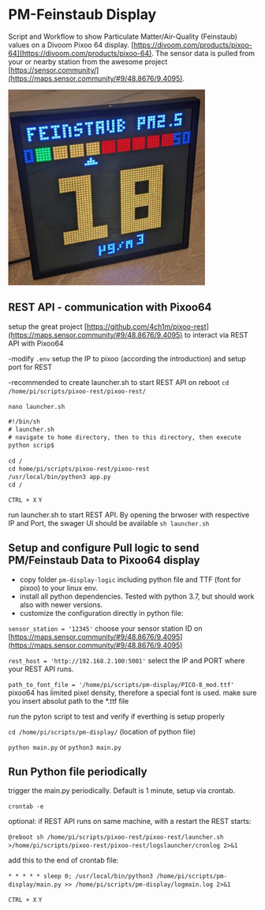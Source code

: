 # PM-Feinstaub Display

Script and Workflow to show Particulate Matter/Air-Quality (Feinstaub) values on a Divoom Pixoo 64 display. [https://divoom.com/products/pixoo-64](https://divoom.com/products/pixoo-64). The sensor data is pulled from your or nearby station from the awesome project [https://sensor.community/](https://maps.sensor.community/#9/48.8676/9.4095).

![feinstaub display](https://github.com/AWSomePy/PM-FeinstaubDisplay/blob/main/pm-display-logic/images/feinstaub_display.JPG)

## REST API - communication with Pixoo64
setup the great project [https://github.com/4ch1m/pixoo-rest](https://maps.sensor.community/#9/48.8676/9.4095) to interact via REST API with Pixoo64

-modify `.env` setup the IP to pixoo (according the introduction) and setup port for REST

-recommended to create launcher.sh to start REST API on reboot
`cd /home/pi/scripts/pixoo-rest/pixoo-rest/`

`nano launcher.sh`

```
#!/bin/sh
# launcher.sh
# navigate to home directory, then to this directory, then execute python scrip$

cd /
cd home/pi/scripts/pixoo-rest/pixoo-rest
/usr/local/bin/python3 app.py
cd /
```
`CTRL + X` `Y`

run launcher.sh to start REST API. By opening the brwoser with respective IP and Port, the swager UI should be available
`sh launcher.sh`

## Setup and configure Pull logic to send PM/Feinstaub Data to Pixoo64 display
- copy folder `pm-display-logic` including python file and TTF (font for pixoo) to your linux env.
- install all python dependencies. Tested with python 3.7, but should work also with newer versions.
- customize the configuration directly in python file:

`sensor_station = '12345'` choose your sensor station ID on [https://maps.sensor.community/#9/48.8676/9.4095](https://maps.sensor.community/#9/48.8676/9.4095)

`rest_host = 'http://192.168.2.100:5001'` select the IP and PORT where your REST API runs. 

`path_to_font_file = '/home/pi/scripts/pm-display/PICO-8_mod.ttf' ` pixoo64 has limited pixel density, therefore a special font is used. make sure you insert absolut path to the *.ttf file

run the pyton script to test and verify if everthing is setup properly

`cd /home/pi/scripts/pm-display/` (location of python file)

`python main.py` or `python3 main.py`

## Run Python file periodically
trigger the main.py periodically. Default is 1 minute, setup via crontab.

`crontab -e`

optional: if REST API runs on same machine, with a restart the REST starts:

`@reboot sh /home/pi/scripts/pixoo-rest/pixoo-rest/launcher.sh >/home/pi/scripts/pixoo-rest/pixoo-rest/logslauncher/cronlog 2>&1`

add this to the end of crontab file:

`* * * * * sleep 0; /usr/local/bin/python3 /home/pi/scripts/pm-display/main.py >> /home/pi/scripts/pm-display/logmain.log 2>&1`

`CTRL + X` `Y`



